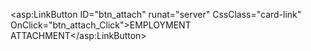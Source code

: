 <asp:LinkButton ID="btn_attach" runat="server" CssClass="card-link" OnClick="btn_attach_Click">EMPLOYMENT ATTACHMENT</asp:LinkButton>
